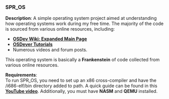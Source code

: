 ### SPR_OS

**Description**: A simple operating system project aimed at understanding how operating systems work during my free time. The majority of the code is sourced from various online resources, including:

- **[OSDev Wiki: Expanded Main Page](https://wiki.osdev.org/Expanded_Main_Page)**
- **[OSDever Tutorials](http://www.osdever.net/tutorials/)**
- Numerous videos and forum posts.

This operating system is basically a **Frankenstein** of code collected from various online resources.

**Requirements**:  
To run SPR_OS, you need to set up an x86 cross-compiler and have the /i686-elf/bin directory added to path. A quick guide can be found in this **[YouTube video](https://www.youtube.com/watch?v=EpFUzjYehxs)**. Additionally, you must have **NASM** and **QEMU** installed.

